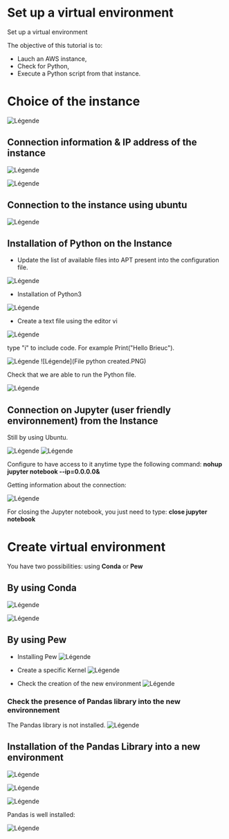 # Set up a virtual environment
 Set up a virtual environment

The objective of this tutorial is to:
* Lauch an AWS instance,
* Check for Python,
* Execute a Python script from that instance.


 # Choice of the instance

![Légende](AMI_choice.PNG)

## Connection information & IP address of the instance

![Légende](Info_instance.PNG)

![Légende](Publi_IP_instancPNG.PNG)

## Connection to the instance using ubuntu

![Légende](Connection_instance_ubuntu.PNG)

## Installation of Python on the Instance

* Update the list of available files into APT present into the configuration file.

![Légende](Update.PNG)

* Installation of Python3

![Légende](Installation_python3.PNG)

* Create a text file using the editor vi

![Légende](Vi_editor.PNG)

type "i" to include code. For example Print("Hello Brieuc").

![Légende](Fichier_python_print.PNG)
![Légende](File python created.PNG)

Check that we are able to run the Python file.

![Légende](Hello.PNG)

## Connection on Jupyter (user friendly environnement) from the Instance

Still by using Ubuntu.

![Légende](Install_Jupiter.PNG)
![Légende](Jupiter.PNG)

Configure to have access to it anytime type the following command:
**nohup jupyter notebook --ip=0.0.0.0&**

Getting information about the connection:

![Légende](Info_nohup.PNG)

For closing the Jupyter notebook, you just need to type: **close jupyter notebook**

# Create virtual environment

You have two possibilities: using **Conda** or **Pew**

## By using Conda

![Légende](Conda.PNG)

![Légende](Env_conda_create.PNG)

## By using Pew

* Installing Pew
![Légende](Install_pew.PNG)

* Create a specific Kernel
![Légende](Install_Kernel_conda.PNG)

* Check the creation of the new environment
![Légende](Env_BrieucEnv.PNG)

### Check the presence of Pandas library into the new environnement

The Pandas library is not installed.
![Légende](Pew_Env_without_Pandas.PNG)

## Installation of the Pandas Library into a new environment

![Légende](Install_pandas.PNG)

![Légende](Ipykernel_pandas.PNG)

![Légende](Creation_with_pandas.PNG)

Pandas is well installed:

![Légende](Leo_with_Pandas.PNG)
